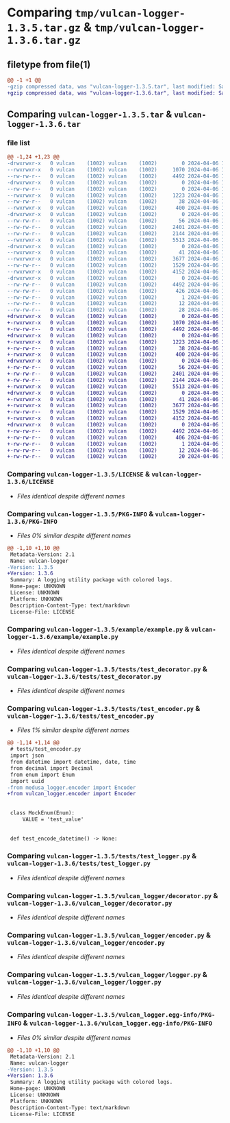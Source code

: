 # Comparing `tmp/vulcan-logger-1.3.5.tar.gz` & `tmp/vulcan-logger-1.3.6.tar.gz`

## filetype from file(1)

```diff
@@ -1 +1 @@
-gzip compressed data, was "vulcan-logger-1.3.5.tar", last modified: Sat Apr  6 19:50:42 2024, max compression
+gzip compressed data, was "vulcan-logger-1.3.6.tar", last modified: Sat Apr  6 19:58:35 2024, max compression
```

## Comparing `vulcan-logger-1.3.5.tar` & `vulcan-logger-1.3.6.tar`

### file list

```diff
@@ -1,24 +1,23 @@
-drwxrwxr-x   0 vulcan    (1002) vulcan    (1002)        0 2024-04-06 19:50:42.814518 vulcan-logger-1.3.5/
--rwxrwxr-x   0 vulcan    (1002) vulcan    (1002)     1070 2024-04-06 19:41:05.000000 vulcan-logger-1.3.5/LICENSE
--rw-rw-r--   0 vulcan    (1002) vulcan    (1002)     4492 2024-04-06 19:50:42.810518 vulcan-logger-1.3.5/PKG-INFO
-drwxrwxr-x   0 vulcan    (1002) vulcan    (1002)        0 2024-04-06 19:50:42.810518 vulcan-logger-1.3.5/example/
--rw-rw-r--   0 vulcan    (1002) vulcan    (1002)        0 2024-04-06 19:41:05.000000 vulcan-logger-1.3.5/example/__init__.py
--rwxrwxr-x   0 vulcan    (1002) vulcan    (1002)     1223 2024-04-06 19:49:59.000000 vulcan-logger-1.3.5/example/example.py
--rw-rw-r--   0 vulcan    (1002) vulcan    (1002)       38 2024-04-06 19:50:42.814518 vulcan-logger-1.3.5/setup.cfg
--rwxrwxr-x   0 vulcan    (1002) vulcan    (1002)      400 2024-04-06 19:50:42.000000 vulcan-logger-1.3.5/setup.py
-drwxrwxr-x   0 vulcan    (1002) vulcan    (1002)        0 2024-04-06 19:50:42.810518 vulcan-logger-1.3.5/tests/
--rw-rw-r--   0 vulcan    (1002) vulcan    (1002)       56 2024-04-06 19:41:05.000000 vulcan-logger-1.3.5/tests/__init__.py
--rw-rw-r--   0 vulcan    (1002) vulcan    (1002)     2401 2024-04-06 19:50:13.000000 vulcan-logger-1.3.5/tests/test_decorator.py
--rw-rw-r--   0 vulcan    (1002) vulcan    (1002)     2144 2024-04-06 19:41:05.000000 vulcan-logger-1.3.5/tests/test_encoder.py
--rwxrwxr-x   0 vulcan    (1002) vulcan    (1002)     5513 2024-04-06 19:50:20.000000 vulcan-logger-1.3.5/tests/test_logger.py
-drwxrwxr-x   0 vulcan    (1002) vulcan    (1002)        0 2024-04-06 19:50:42.810518 vulcan-logger-1.3.5/vulcan_logger/
--rwxrwxr-x   0 vulcan    (1002) vulcan    (1002)       41 2024-04-06 19:41:05.000000 vulcan-logger-1.3.5/vulcan_logger/__init__.py
--rwxrwxr-x   0 vulcan    (1002) vulcan    (1002)     3677 2024-04-06 19:41:05.000000 vulcan-logger-1.3.5/vulcan_logger/decorator.py
--rw-rw-r--   0 vulcan    (1002) vulcan    (1002)     1529 2024-04-06 19:41:05.000000 vulcan-logger-1.3.5/vulcan_logger/encoder.py
--rwxrwxr-x   0 vulcan    (1002) vulcan    (1002)     4152 2024-04-06 19:41:05.000000 vulcan-logger-1.3.5/vulcan_logger/logger.py
-drwxrwxr-x   0 vulcan    (1002) vulcan    (1002)        0 2024-04-06 19:50:42.810518 vulcan-logger-1.3.5/vulcan_logger.egg-info/
--rw-rw-r--   0 vulcan    (1002) vulcan    (1002)     4492 2024-04-06 19:50:42.000000 vulcan-logger-1.3.5/vulcan_logger.egg-info/PKG-INFO
--rw-rw-r--   0 vulcan    (1002) vulcan    (1002)      426 2024-04-06 19:50:42.000000 vulcan-logger-1.3.5/vulcan_logger.egg-info/SOURCES.txt
--rw-rw-r--   0 vulcan    (1002) vulcan    (1002)        1 2024-04-06 19:50:42.000000 vulcan-logger-1.3.5/vulcan_logger.egg-info/dependency_links.txt
--rw-rw-r--   0 vulcan    (1002) vulcan    (1002)       12 2024-04-06 19:50:42.000000 vulcan-logger-1.3.5/vulcan_logger.egg-info/requires.txt
--rw-rw-r--   0 vulcan    (1002) vulcan    (1002)       28 2024-04-06 19:50:42.000000 vulcan-logger-1.3.5/vulcan_logger.egg-info/top_level.txt
+drwxrwxr-x   0 vulcan    (1002) vulcan    (1002)        0 2024-04-06 19:58:35.389292 vulcan-logger-1.3.6/
+-rwxrwxr-x   0 vulcan    (1002) vulcan    (1002)     1070 2024-04-06 19:41:05.000000 vulcan-logger-1.3.6/LICENSE
+-rw-rw-r--   0 vulcan    (1002) vulcan    (1002)     4492 2024-04-06 19:58:35.389292 vulcan-logger-1.3.6/PKG-INFO
+drwxrwxr-x   0 vulcan    (1002) vulcan    (1002)        0 2024-04-06 19:58:35.385292 vulcan-logger-1.3.6/example/
+-rwxrwxr-x   0 vulcan    (1002) vulcan    (1002)     1223 2024-04-06 19:49:59.000000 vulcan-logger-1.3.6/example/example.py
+-rw-rw-r--   0 vulcan    (1002) vulcan    (1002)       38 2024-04-06 19:58:35.389292 vulcan-logger-1.3.6/setup.cfg
+-rwxrwxr-x   0 vulcan    (1002) vulcan    (1002)      400 2024-04-06 19:58:35.000000 vulcan-logger-1.3.6/setup.py
+drwxrwxr-x   0 vulcan    (1002) vulcan    (1002)        0 2024-04-06 19:58:35.385292 vulcan-logger-1.3.6/tests/
+-rw-rw-r--   0 vulcan    (1002) vulcan    (1002)       56 2024-04-06 19:41:05.000000 vulcan-logger-1.3.6/tests/__init__.py
+-rw-rw-r--   0 vulcan    (1002) vulcan    (1002)     2401 2024-04-06 19:50:13.000000 vulcan-logger-1.3.6/tests/test_decorator.py
+-rw-rw-r--   0 vulcan    (1002) vulcan    (1002)     2144 2024-04-06 19:53:52.000000 vulcan-logger-1.3.6/tests/test_encoder.py
+-rwxrwxr-x   0 vulcan    (1002) vulcan    (1002)     5513 2024-04-06 19:50:20.000000 vulcan-logger-1.3.6/tests/test_logger.py
+drwxrwxr-x   0 vulcan    (1002) vulcan    (1002)        0 2024-04-06 19:58:35.385292 vulcan-logger-1.3.6/vulcan_logger/
+-rwxrwxr-x   0 vulcan    (1002) vulcan    (1002)       41 2024-04-06 19:41:05.000000 vulcan-logger-1.3.6/vulcan_logger/__init__.py
+-rwxrwxr-x   0 vulcan    (1002) vulcan    (1002)     3677 2024-04-06 19:41:05.000000 vulcan-logger-1.3.6/vulcan_logger/decorator.py
+-rw-rw-r--   0 vulcan    (1002) vulcan    (1002)     1529 2024-04-06 19:41:05.000000 vulcan-logger-1.3.6/vulcan_logger/encoder.py
+-rwxrwxr-x   0 vulcan    (1002) vulcan    (1002)     4152 2024-04-06 19:41:05.000000 vulcan-logger-1.3.6/vulcan_logger/logger.py
+drwxrwxr-x   0 vulcan    (1002) vulcan    (1002)        0 2024-04-06 19:58:35.389292 vulcan-logger-1.3.6/vulcan_logger.egg-info/
+-rw-rw-r--   0 vulcan    (1002) vulcan    (1002)     4492 2024-04-06 19:58:35.000000 vulcan-logger-1.3.6/vulcan_logger.egg-info/PKG-INFO
+-rw-rw-r--   0 vulcan    (1002) vulcan    (1002)      406 2024-04-06 19:58:35.000000 vulcan-logger-1.3.6/vulcan_logger.egg-info/SOURCES.txt
+-rw-rw-r--   0 vulcan    (1002) vulcan    (1002)        1 2024-04-06 19:58:35.000000 vulcan-logger-1.3.6/vulcan_logger.egg-info/dependency_links.txt
+-rw-rw-r--   0 vulcan    (1002) vulcan    (1002)       12 2024-04-06 19:58:35.000000 vulcan-logger-1.3.6/vulcan_logger.egg-info/requires.txt
+-rw-rw-r--   0 vulcan    (1002) vulcan    (1002)       20 2024-04-06 19:58:35.000000 vulcan-logger-1.3.6/vulcan_logger.egg-info/top_level.txt
```

### Comparing `vulcan-logger-1.3.5/LICENSE` & `vulcan-logger-1.3.6/LICENSE`

 * *Files identical despite different names*

### Comparing `vulcan-logger-1.3.5/PKG-INFO` & `vulcan-logger-1.3.6/PKG-INFO`

 * *Files 0% similar despite different names*

```diff
@@ -1,10 +1,10 @@
 Metadata-Version: 2.1
 Name: vulcan-logger
-Version: 1.3.5
+Version: 1.3.6
 Summary: A logging utility package with colored logs.
 Home-page: UNKNOWN
 License: UNKNOWN
 Platform: UNKNOWN
 Description-Content-Type: text/markdown
 License-File: LICENSE
```

### Comparing `vulcan-logger-1.3.5/example/example.py` & `vulcan-logger-1.3.6/example/example.py`

 * *Files identical despite different names*

### Comparing `vulcan-logger-1.3.5/tests/test_decorator.py` & `vulcan-logger-1.3.6/tests/test_decorator.py`

 * *Files identical despite different names*

### Comparing `vulcan-logger-1.3.5/tests/test_encoder.py` & `vulcan-logger-1.3.6/tests/test_encoder.py`

 * *Files 1% similar despite different names*

```diff
@@ -1,14 +1,14 @@
 # tests/test_encoder.py
 import json
 from datetime import datetime, date, time
 from decimal import Decimal
 from enum import Enum
 import uuid
-from medusa_logger.encoder import Encoder
+from vulcan_logger.encoder import Encoder
 
 
 class MockEnum(Enum):
     VALUE = 'test_value'
 
 
 def test_encode_datetime() -> None:
```

### Comparing `vulcan-logger-1.3.5/tests/test_logger.py` & `vulcan-logger-1.3.6/tests/test_logger.py`

 * *Files identical despite different names*

### Comparing `vulcan-logger-1.3.5/vulcan_logger/decorator.py` & `vulcan-logger-1.3.6/vulcan_logger/decorator.py`

 * *Files identical despite different names*

### Comparing `vulcan-logger-1.3.5/vulcan_logger/encoder.py` & `vulcan-logger-1.3.6/vulcan_logger/encoder.py`

 * *Files identical despite different names*

### Comparing `vulcan-logger-1.3.5/vulcan_logger/logger.py` & `vulcan-logger-1.3.6/vulcan_logger/logger.py`

 * *Files identical despite different names*

### Comparing `vulcan-logger-1.3.5/vulcan_logger.egg-info/PKG-INFO` & `vulcan-logger-1.3.6/vulcan_logger.egg-info/PKG-INFO`

 * *Files 0% similar despite different names*

```diff
@@ -1,10 +1,10 @@
 Metadata-Version: 2.1
 Name: vulcan-logger
-Version: 1.3.5
+Version: 1.3.6
 Summary: A logging utility package with colored logs.
 Home-page: UNKNOWN
 License: UNKNOWN
 Platform: UNKNOWN
 Description-Content-Type: text/markdown
 License-File: LICENSE
```

